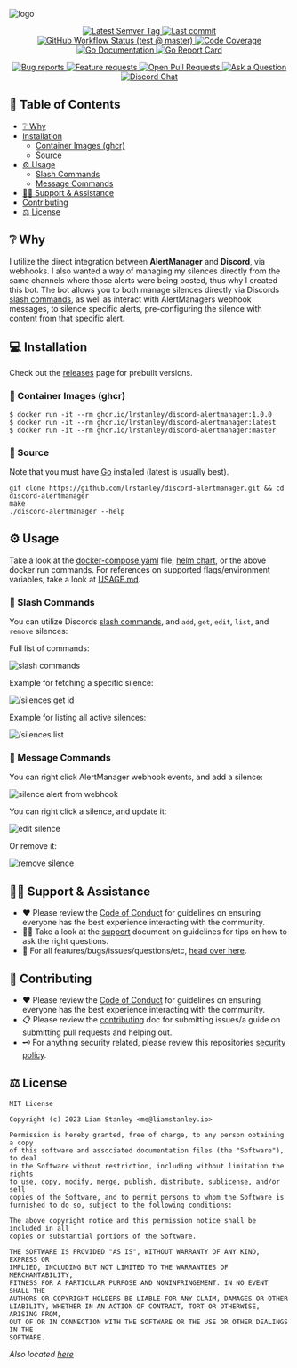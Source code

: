 <!-- template:define:options
{
  "nodescription": true
}
-->
![logo](https://liam.sh/-/gh/svg/lrstanley/discord-alertmanager?icon=logos%3Aprometheus&icon.height=80&bg=topography&layout=left)

<!-- template:begin:header -->
<!-- do not edit anything in this "template" block, its auto-generated -->

<p align="center">
  <a href="https://github.com/lrstanley/discord-alertmanager/tags">
    <img title="Latest Semver Tag" src="https://img.shields.io/github/v/tag/lrstanley/discord-alertmanager?style=flat-square">
  </a>
  <a href="https://github.com/lrstanley/discord-alertmanager/commits/master">
    <img title="Last commit" src="https://img.shields.io/github/last-commit/lrstanley/discord-alertmanager?style=flat-square">
  </a>




  <a href="https://github.com/lrstanley/discord-alertmanager/actions?query=workflow%3Atest+event%3Apush">
    <img title="GitHub Workflow Status (test @ master)" src="https://img.shields.io/github/actions/workflow/status/lrstanley/discord-alertmanager/test.yml?branch=master&label=test&style=flat-square">
  </a>

  <a href="https://codecov.io/gh/lrstanley/discord-alertmanager">
    <img title="Code Coverage" src="https://img.shields.io/codecov/c/github/lrstanley/discord-alertmanager/master?style=flat-square">
  </a>

  <a href="https://pkg.go.dev/github.com/lrstanley/discord-alertmanager">
    <img title="Go Documentation" src="https://pkg.go.dev/badge/github.com/lrstanley/discord-alertmanager?style=flat-square">
  </a>
  <a href="https://goreportcard.com/report/github.com/lrstanley/discord-alertmanager">
    <img title="Go Report Card" src="https://goreportcard.com/badge/github.com/lrstanley/discord-alertmanager?style=flat-square">
  </a>
</p>
<p align="center">
  <a href="https://github.com/lrstanley/discord-alertmanager/issues?q=is:open+is:issue+label:bug">
    <img title="Bug reports" src="https://img.shields.io/github/issues/lrstanley/discord-alertmanager/bug?label=issues&style=flat-square">
  </a>
  <a href="https://github.com/lrstanley/discord-alertmanager/issues?q=is:open+is:issue+label:enhancement">
    <img title="Feature requests" src="https://img.shields.io/github/issues/lrstanley/discord-alertmanager/enhancement?label=feature%20requests&style=flat-square">
  </a>
  <a href="https://github.com/lrstanley/discord-alertmanager/pulls">
    <img title="Open Pull Requests" src="https://img.shields.io/github/issues-pr/lrstanley/discord-alertmanager?label=prs&style=flat-square">
  </a>
  <a href="https://github.com/lrstanley/discord-alertmanager/discussions/new?category=q-a">
    <img title="Ask a Question" src="https://img.shields.io/badge/support-ask_a_question!-blue?style=flat-square">
  </a>
  <a href="https://liam.sh/chat"><img src="https://img.shields.io/badge/discord-bytecord-blue.svg?style=flat-square" title="Discord Chat"></a>
</p>
<!-- template:end:header -->

<!-- template:begin:toc -->
<!-- do not edit anything in this "template" block, its auto-generated -->
## :link: Table of Contents

  - [❔ Why](#grey_question-why)
  - [Installation](#computer-installation)
    - [Container Images (ghcr)](#whale-container-images-ghcr)
    - [Source](#toolbox-source)
  - [⚙️ Usage](#gear-usage)
    - [Slash Commands](#green_book-slash-commands)
    - [Message Commands](#speech_balloon-message-commands)
  - [🙋‍♂️ Support &amp; Assistance](#raising_hand_man-support--assistance)
  - [Contributing](#handshake-contributing)
  - [⚖️ License](#balance_scale-license)
<!-- template:end:toc -->

## :grey_question: Why

I utilize the direct integration between **AlertManager** and **Discord**, via webhooks. I also
wanted a way of managing my silences directly from the same channels where those alerts were
being posted, thus why I created this bot. The bot allows you to both manage silences directly
via Discords [slash commands](https://support.discord.com/hc/en-us/articles/1500000368501-Slash-Commands-FAQ),
as well as interact with AlertManagers webhook messages, to silence specific alerts,
pre-configuring the silence with content from that specific alert.

## :computer: Installation

Check out the [releases](https://github.com/users/lrstanley/discord-alertmanager/pkgs/container/discord-alertmanager)
page for prebuilt versions.

<!-- template:begin:ghcr -->
<!-- do not edit anything in this "template" block, its auto-generated -->
### :whale: Container Images (ghcr)

```console
$ docker run -it --rm ghcr.io/lrstanley/discord-alertmanager:1.0.0
$ docker run -it --rm ghcr.io/lrstanley/discord-alertmanager:latest
$ docker run -it --rm ghcr.io/lrstanley/discord-alertmanager:master
```
<!-- template:end:ghcr -->

### :toolbox: Source

Note that you must have [Go](https://golang.org/doc/install) installed (latest is usually best).

    git clone https://github.com/lrstanley/discord-alertmanager.git && cd discord-alertmanager
    make
    ./discord-alertmanager --help

## :gear: Usage

Take a look at the [docker-compose.yaml](/docker-compose.yaml) file,
[helm chart](https://github.com/lrstanley/helm-charts/tree/master/charts/discord-alertmanager),
or the above docker run commands. For references on supported flags/environment
variables, take a look at [USAGE.md](/USAGE.md).

### :green_book: Slash Commands

You can utilize Discords [slash commands](https://support.discord.com/hc/en-us/articles/1500000368501-Slash-Commands-FAQ),
and `add`, `get`, `edit`, `list`, and `remove` silences:

Full list of commands:

![slash commands](https://cdn.liam.sh/share/2023/06/Discord_lwhrUPJClx.png)

Example for fetching a specific silence:

![/silences get id](https://cdn.liam.sh/share/2023/06/Discord_AjvCN7Pe4b.gif)

Example for listing all active silences:

![/silences list](https://cdn.liam.sh/share/2023/06/Discord_yjcapcwsMp.gif)

### :speech_balloon: Message Commands

You can right click AlertManager webhook events, and add a silence:

![silence alert from webhook](https://cdn.liam.sh/share/2023/06/Discord_9zJVqHDfvg.gif)

You can right click a silence, and update it:

![edit silence](https://cdn.liam.sh/share/2023/06/Discord_oZx5NCaeWA.gif)

Or remove it:

![remove silence](https://cdn.liam.sh/share/2023/06/Discord_oqByuoYFUI.gif)

<!-- template:begin:support -->
<!-- do not edit anything in this "template" block, its auto-generated -->
## :raising_hand_man: Support & Assistance

* :heart: Please review the [Code of Conduct](.github/CODE_OF_CONDUCT.md) for
     guidelines on ensuring everyone has the best experience interacting with
     the community.
* :raising_hand_man: Take a look at the [support](.github/SUPPORT.md) document on
     guidelines for tips on how to ask the right questions.
* :lady_beetle: For all features/bugs/issues/questions/etc, [head over here](https://github.com/lrstanley/discord-alertmanager/issues/new/choose).
<!-- template:end:support -->

<!-- template:begin:contributing -->
<!-- do not edit anything in this "template" block, its auto-generated -->
## :handshake: Contributing

* :heart: Please review the [Code of Conduct](.github/CODE_OF_CONDUCT.md) for guidelines
     on ensuring everyone has the best experience interacting with the
    community.
* :clipboard: Please review the [contributing](.github/CONTRIBUTING.md) doc for submitting
     issues/a guide on submitting pull requests and helping out.
* :old_key: For anything security related, please review this repositories [security policy](https://github.com/lrstanley/discord-alertmanager/security/policy).
<!-- template:end:contributing -->

<!-- template:begin:license -->
<!-- do not edit anything in this "template" block, its auto-generated -->
## :balance_scale: License

```
MIT License

Copyright (c) 2023 Liam Stanley <me@liamstanley.io>

Permission is hereby granted, free of charge, to any person obtaining a copy
of this software and associated documentation files (the "Software"), to deal
in the Software without restriction, including without limitation the rights
to use, copy, modify, merge, publish, distribute, sublicense, and/or sell
copies of the Software, and to permit persons to whom the Software is
furnished to do so, subject to the following conditions:

The above copyright notice and this permission notice shall be included in all
copies or substantial portions of the Software.

THE SOFTWARE IS PROVIDED "AS IS", WITHOUT WARRANTY OF ANY KIND, EXPRESS OR
IMPLIED, INCLUDING BUT NOT LIMITED TO THE WARRANTIES OF MERCHANTABILITY,
FITNESS FOR A PARTICULAR PURPOSE AND NONINFRINGEMENT. IN NO EVENT SHALL THE
AUTHORS OR COPYRIGHT HOLDERS BE LIABLE FOR ANY CLAIM, DAMAGES OR OTHER
LIABILITY, WHETHER IN AN ACTION OF CONTRACT, TORT OR OTHERWISE, ARISING FROM,
OUT OF OR IN CONNECTION WITH THE SOFTWARE OR THE USE OR OTHER DEALINGS IN THE
SOFTWARE.
```

_Also located [here](LICENSE)_
<!-- template:end:license -->
